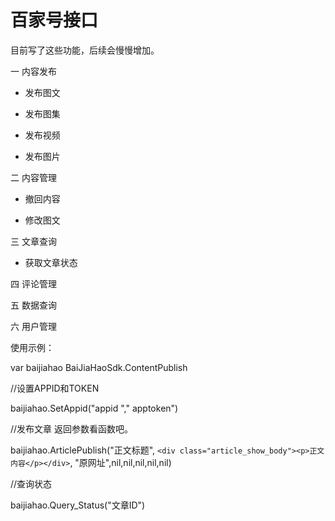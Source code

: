# 百家号接口
目前写了这些功能，后续会慢慢增加。

一 内容发布

+ 发布图文

+ 发布图集

+ 发布视频

+ 发布图片


二 内容管理

+ 撤回内容

+ 修改图文

三 文章查询

+ 获取文章状态


四 评论管理

五 数据查询

六 用户管理


使用示例：

var baijiahao BaiJiaHaoSdk.ContentPublish

//设置APPID和TOKEN

baijiahao.SetAppid("appid "," apptoken")

//发布文章 返回参数看函数吧。

baijiahao.ArticlePublish("正文标题", `<div class="article_show_body"><p>正文内容</p></div>`, "原网址",nil,nil,nil,nil,nil)

//查询状态

baijiahao.Query_Status("文章ID")
